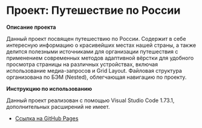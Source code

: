 # __Проект: Путешествие по России__

**Описание проекта**

Данный проект посвящен путешествию по России. Содержит в себе интересную информацию о красивейших местах нашей страны, а также делится полезными источниками для организации путешествия с применением современных методов адаптивной вёрстки для удобного просмотра страницы на различных устройствах, включая использование медиа-запросов и Grid Layout. Файловая структура организована по БЭМ (Nested), облегчающая навигацию по проекту.

**Инструкцию по использованию**

Данный проект реализован с помощью Visual Studio Code 1.73.1, дополнительных расширений не имеет.

* [Ссылка на GitHub Pages]()
